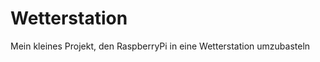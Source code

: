Wetterstation
=============

Mein kleines Projekt, den RaspberryPi in eine Wetterstation umzubasteln
